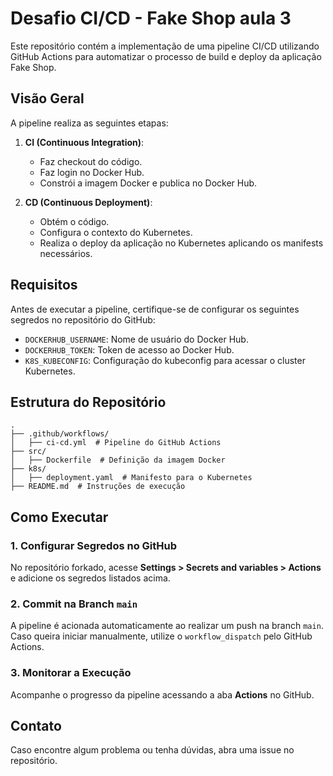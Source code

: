 # Desafio CI/CD - Fake Shop aula 3

Este repositório contém a implementação de uma pipeline CI/CD utilizando GitHub Actions para automatizar o processo de build e deploy da aplicação Fake Shop.

## Visão Geral

A pipeline realiza as seguintes etapas:
1. **CI (Continuous Integration)**:
   - Faz checkout do código.
   - Faz login no Docker Hub.
   - Constrói a imagem Docker e publica no Docker Hub.

2. **CD (Continuous Deployment)**:
   - Obtém o código.
   - Configura o contexto do Kubernetes.
   - Realiza o deploy da aplicação no Kubernetes aplicando os manifests necessários.

## Requisitos

Antes de executar a pipeline, certifique-se de configurar os seguintes segredos no repositório do GitHub:
- `DOCKERHUB_USERNAME`: Nome de usuário do Docker Hub.
- `DOCKERHUB_TOKEN`: Token de acesso ao Docker Hub.
- `K8S_KUBECONFIG`: Configuração do kubeconfig para acessar o cluster Kubernetes.

## Estrutura do Repositório

```
.
├── .github/workflows/
│   ├── ci-cd.yml  # Pipeline do GitHub Actions
├── src/
│   ├── Dockerfile  # Definição da imagem Docker
├── k8s/
│   ├── deployment.yaml  # Manifesto para o Kubernetes
├── README.md  # Instruções de execução
```

## Como Executar

### 1. Configurar Segredos no GitHub
No repositório forkado, acesse **Settings > Secrets and variables > Actions** e adicione os segredos listados acima.

### 2. Commit na Branch `main`
A pipeline é acionada automaticamente ao realizar um push na branch `main`. Caso queira iniciar manualmente, utilize o `workflow_dispatch` pelo GitHub Actions.

### 3. Monitorar a Execução
Acompanhe o progresso da pipeline acessando a aba **Actions** no GitHub.

## Contato
Caso encontre algum problema ou tenha dúvidas, abra uma issue no repositório.
